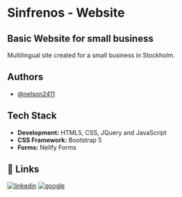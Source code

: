 # Sinfrenos - Website

## Basic Website for small business

Multilingual site created for a small business in Stockholm.

## Authors

- [@nelson2411](https://github.com/nelson2411)

## Tech Stack

- **Development:** HTML5, CSS, JQuery and JavaScript
- **CSS Framework:** Bootstrap 5
- **Forms:** Nelify Forms

## 🔗 Links

[![linkedin](https://img.shields.io/badge/linkedin-0A66C2?style=for-the-badge&logo=linkedin&logoColor=white)](https://www.linkedin.com/in/nelsonrosales24/)
[![google](https://img.shields.io/badge/google-1DA1F2?style=for-the-badge&logo=twitter&logoColor=white)](https://twitter.com/NelsonRosales27)

